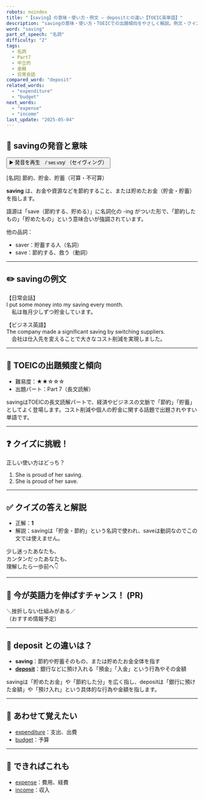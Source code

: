 ```yaml
---
robots: noindex
title: "【saving】の意味・使い方・例文 ― depositとの違い【TOEIC英単語】"
description: "savingの意味・使い方・TOEICでの出題傾向をやさしく解説。例文・クイズ付きでdepositとの違いもわかりやすく学べます。"
word: "saving"
part_of_speech: "名詞"
difficulty: "2"
tags:
  - 名詞
  - Part7
  - 中立的
  - 金融
  - 日常会話
compared_word: "deposit"
related_words:
  - "expenditure"
  - "budget"
next_words:
  - "expense"
  - "income"
last_update: "2025-05-04"
---
```


## 🔰 savingの発音と意味

<button class="play-audio" onclick="playTTS('saving')">
  <span class="play-audio-main">
    ▶️ 発音を再生　/ˈseɪ.vɪŋ/
  </span>
  <span class="play-audio-sub">
    （セイヴィング）
  </span>
</button>

[名詞] 節約、貯金、貯蓄（可算・不可算）

**saving** は、お金や資源などを節約すること、または貯めたお金（貯金・貯蓄）を指します。

語源は「save（節約する、貯める）」に名詞化の -ing がついた形で、「節約したもの」「貯めたもの」という意味合いが強調されています。

他の品詞：  
- saver：貯蓄する人（名詞）
- save：節約する、救う（動詞）

---

## ✏️ savingの例文

【日常会話】  
I put some money into my saving every month.  
　私は毎月少しずつ貯金しています。

【ビジネス英語】  
The company made a significant saving by switching suppliers.  
　会社は仕入先を変えることで大きなコスト削減を実現しました。

---

## 🎯 TOEICの出題頻度と傾向

- 難易度：★★☆☆☆
- 出題パート：Part 7（長文読解）

savingはTOEICの長文読解パートで、経済やビジネスの文脈で「節約」「貯蓄」としてよく登場します。コスト削減や個人の貯金に関する話題で出題されやすい単語です。

---

## ❓ クイズに挑戦！

正しい使い方はどっち？

1. She is proud of her saving.  
2. She is proud of her save.

---

## ✅ クイズの答えと解説

- 正解：**1**
- 解説：savingは「貯金・節約」という名詞で使われ、saveは動詞なのでこの文では使えません。

少し迷ったあなたも、  
カンタンだったあなたも、  
理解したら一歩前へ👇️

---

## 🚀 今が英語力を伸ばすチャンス！ (PR)

<div class="info-center">
＼挫折しない仕組みがある／<br>  
（おすすめ情報予定）
</div>

---

## 🤔  deposit との違いは？

- **saving**：節約や貯蓄そのもの、または貯めたお金全体を指す
- **[deposit](/word/deposit/)**：銀行などに預け入れる「預金」「入金」という行為やその金額

savingは「貯めたお金」や「節約した分」を広く指し、depositは「銀行に預けた金額」や「預け入れ」という具体的な行為や金額を指します。

---

## 🧩 あわせて覚えたい

- [expenditure](/word/expenditure/)：支出、出費
- [budget](/word/budget/)：予算

---

## 📖 できればこれも

- [expense](/word/expense/)：費用、経費
- [income](/word/income/)：収入

<!-- cvid: aid40_bid35 -->
